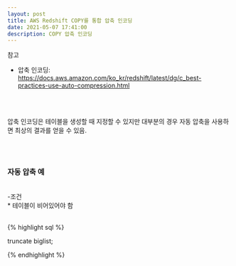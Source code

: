 ```yaml
---
layout: post
title: AWS Redshift COPY를 통합 압축 인코딩
date: 2021-05-07 17:41:00
description: COPY 압축 인코딩
---
```


참고
* 압축 인코딩: <a href="https://docs.aws.amazon.com/ko_kr/redshift/latest/dg/c_best-practices-use-auto-compression.html" target="blank">https://docs.aws.amazon.com/ko_kr/redshift/latest/dg/c_best-practices-use-auto-compression.html</a>
<br>
<br>

압축 인코딩은 테이블을 생성할 때 지정할 수 있지만 대부분의 경우 자동 압축을 사용하면 최상의 결과를 얻을 수 있음.

<br>
<br>
 
### 자동 압축 예
<br>
-조건

<br>
* 테이블이 비어있어야 함

<br>
<br>

{% highlight sql %}

truncate biglist;




{% endhighlight %}
